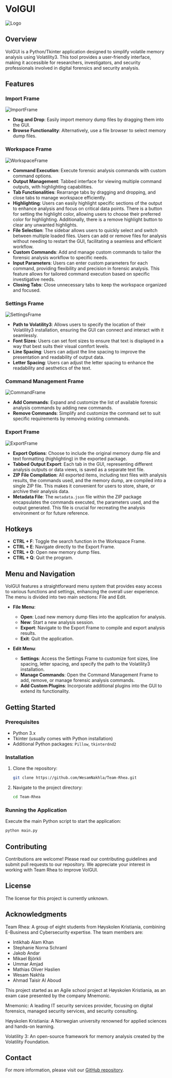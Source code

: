 


# VolGUI

![Logo](img/git/Logo3.png)

## Overview

VolGUI is a Python/Tkinter application designed to simplify volatile memory analysis using Volatility3. This tool provides a user-friendly interface, making it accessible for researchers, investigators, and security professionals involved in digital forensics and security analysis.

## Features

### Import Frame
![ImportFrame](img/git/import_frame.png)
- **Drag and Drop**: Easily import memory dump files by dragging them into the GUI.
- **Browse Functionality**: Alternatively, use a file browser to select memory dump files.

### Workspace Frame
![WorkspaceFrame](img/git/workspace_frame.png)
- **Command Execution**: Execute forensic analysis commands with custom command options.
- **Output Management**: Tabbed interface for viewing multiple command outputs, with highlighting capabilities.
- **Tab Functionalities**: Rearrange tabs by dragging and dropping, and close tabs to manage workspace efficiently.
- **Highlighting**: Users can easily highlight specific sections of the output to enhance analysis and focus on critical data points. There is a button for setting the highlight color, allowing users to choose their preferred color for highlighting. Additionally, there is a remove highlight button to clear any unwanted highlights.
- **File Selection**: The sidebar allows users to quickly select and switch between multiple loaded files. Users can add or remove files for analysis without needing to restart the GUI, facilitating a seamless and efficient workflow.
- **Custom Commands**: Add and manage custom commands to tailor the forensic analysis workflow to specific needs.
- **Input Parameters**: Users can enter custom parameters for each command, providing flexibility and precision in forensic analysis. This feature allows for tailored command execution based on specific investigative needs.
- **Closing Tabs**: Close unnecessary tabs to keep the workspace organized and focused.

### Settings Frame
![SettingsFrame](img/git/settings_frame.png)
- **Path to Volatility3**: Allows users to specify the location of their Volatility3 installation, ensuring the GUI can connect and interact with it seamlessly.
- **Font Sizes**: Users can set font sizes to ensure that text is displayed in a way that best suits their visual comfort levels.
- **Line Spacing**: Users can adjust the line spacing to improve the presentation and readability of output data.
- **Letter Spacing**: Users can adjust the letter spacing to enhance the readability and aesthetics of the text.

### Command Management Frame
![CommandFrame](img/git/command_frame.png)
- **Add Commands**: Expand and customize the list of available forensic analysis commands by adding new commands.
- **Remove Commands**: Simplify and customize the command set to suit specific requirements by removing existing commands.

### Export Frame
![ExportFrame](img/git/export_frame.png)
- **Export Options**: Choose to include the original memory dump file and text formatting (highlighting) in the exported package.
- **Tabbed Output Export**: Each tab in the GUI, representing different analysis outputs or data views, is saved as a separate text file.
- **ZIP File Compilation**: All exported items, including text files with analysis results, the commands used, and the memory dump, are compiled into a single ZIP file. This makes it convenient for users to store, share, or archive their analysis data.
- **Metadata File**: The `metadata.json` file within the ZIP package encapsulates the commands executed, the parameters used, and the output generated. This file is crucial for recreating the analysis environment or for future reference.

## Hotkeys
- **CTRL + F**: Toggle the search function in the Workspace Frame.
- **CTRL + E**: Navigate directly to the Export Frame.
- **CTRL + O**: Open new memory dump files.
- **CTRL + Q**: Quit the program.

## Menu and Navigation
VolGUI features a straightforward menu system that provides easy access to various functions and settings, enhancing the overall user experience. The menu is divided into two main sections: File and Edit.

- **File Menu**:
  - **Open**: Load new memory dump files into the application for analysis.
  - **New**: Start a new analysis session.
  - **Export**: Navigate to the Export Frame to compile and export analysis results.
  - **Exit**: Quit the application.

- **Edit Menu**:
  - **Settings**: Access the Settings Frame to customize font sizes, line spacing, letter spacing, and specify the path to the Volatility3 installation.
  - **Manage Commands**: Open the Command Management Frame to add, remove, or manage forensic analysis commands.
  - **Add Custom Plugins**: Incorporate additional plugins into the GUI to extend its functionality.

## Getting Started

### Prerequisites
- Python 3.x
- Tkinter (usually comes with Python installation)
- Additional Python packages: `Pillow`, `tkinterdnd2`

### Installation
1. Clone the repository:
   ```bash
   git clone https://github.com/WesamNakhla/Team-Rhea.git
   ```

2. Navigate to the project directory:
   ```bash
   cd Team-Rhea
   ```

### Running the Application

Execute the main Python script to start the application:
```bash
python main.py
```

## Contributing

Contributions are welcome! Please read our contributing guidelines and submit pull requests to our repository. We appreciate your interest in working with Team Rhea to improve VolGUI.

## License

The license for this project is currently unknown.

## Acknowledgments

Team Rhea: A group of eight students from Høyskolen Kristiania, combining E-Business and Cybersecurity expertise. The team members are:
- Intikhab Alam Khan
- Stephanie Norna Schraml
- Jakob Andar
- Mikael Björkli
- Ummar Amjad
- Mathias Oliver Haslien
- Wesam Nakhla
- Ahmad Taisir Al Aboud

This project started as an Agile school project at Høyskolen Kristiania, as an exam case presented by the company Mnemonic.

Mnemonic: A leading IT security services provider, focusing on digital forensics, managed security services, and security consulting.

Høyskolen Kristiania: A Norwegian university renowned for applied sciences and hands-on learning.

Volatility 3: An open-source framework for memory analysis created by the Volatility Foundation.

## Contact

For more information, please visit our [GitHub repository](https://github.com/WesamNakhla/Team-Rhea).
